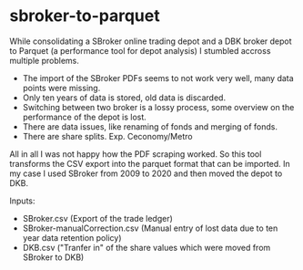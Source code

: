 # sbroker-to-parquet

While consolidating a SBroker online trading depot and a DBK broker depot to Parquet (a performance tool for depot analysis) I stumbled accross multiple problems.

- The import of the SBroker PDFs seems to not work very well, many data points were missing.
- Only ten years of data is stored, old data is discarded.
- Switching between two broker is a lossy process, some overview on the performance of the depot is lost.
- There are data issues, like renaming of fonds and merging of fonds.
- There are share splits. Exp. Ceconomy/Metro

All in all I was not happy how the PDF scraping worked. So this tool transforms the CSV export into the parquet format that can be imported. 
In my case I used SBroker from 2009 to 2020 and then moved the depot to DKB. 

Inputs: 

- SBroker.csv (Export of the trade ledger)
- SBroker-manualCorrection.csv (Manual entry of lost data due to ten year data retention policy)
- DKB.csv ("Tranfer in" of the share values which were moved from SBroker to DKB)
